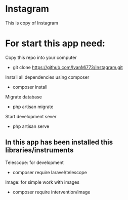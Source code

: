 # Instagram
This is copy of Instagram


# For start this app need:

Copy this repo into your computer
- git clone https://github.com/IvanMi773/Instagram.git

Install all dependencies using composer
- composer install

Migrate database
- php artisan migrate

Start development sever
- php artisan serve


## In this app has been installed this libraries/instruments

Telescope: for development
- composer require laravel/telescope

Image: for simple work with images
- composer require intervention/image
